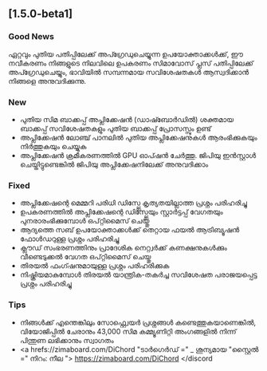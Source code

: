 ## [1.5.0-beta1]
### Good News
ഏറ്റവും പുതിയ പതിപ്പിലേക്ക് അപ്ഗ്രേഡുചെയ്യുന്ന ഉപയോക്താക്കൾക്ക്, ഈ നവീകരണം നിങ്ങളുടെ നിലവിലെ ഉപകരണം സിമാവോസ് പ്ലസ് പതിപ്പിലേക്ക് അപ്ഗ്രേഡുചെയ്യും, ഭാവിയിൽ സമ്പന്നമായ സവിശേഷതകൾ ആസ്വദിക്കാൻ നിങ്ങളെ അനുവദിക്കുന്നു.
### New
- പുതിയ സിമ ബാക്കപ്പ് അപ്ലിക്കേഷൻ (ഡാഷ്ബോർഡിൽ) ശക്തമായ ബാക്കപ്പ് സവിശേഷതകളും പുതിയ ബാക്കപ്പ് പ്രോസസ്സും ഉണ്ട്
- അപ്ലിക്കേഷൻ ലോഞ്ച് പാനലിൽ പുതിയ അപ്ലിക്കേഷനുകൾ ആരംഭിക്കുകയും നിർത്തുകയും ചെയ്യുക
- അപ്ലിക്കേഷൻ ക്രമീകരണത്തിൽ GPU ഓപ്ഷൻ ചേർത്തു. ജിപിയു ഇൻസ്റ്റാൾ ചെയ്തിട്ടുണ്ടെങ്കിൽ ജിപിയു അപ്ലിക്കേഷനിലേക്ക് അനുവദിക്കാം
### Fixed
- അപ്ലിക്കേഷന്റെ മെമ്മറി പരിധി ഡിസ്പ്ലേ കൃത്യതയില്ലാത്ത പ്രശ്നം പരിഹരിച്ചു
- ഉപകരണത്തിൽ അപ്ലിക്കേഷന്റെ ഡിസ്പ്ലേയും സ്റ്റാർട്ടപ്പ് വേഗതയും പുനരാരംഭിക്കുമ്പോൾ ഒപ്റ്റിമൈസ് ചെയ്തു
- ആദ്യത്തെ സബ് ഉപയോക്താക്കൾക്ക് തെറ്റായ ഫയൽ ആട്രിബ്യൂഷൻ ഫോൾഡറുള്ള പ്രശ്നം പരിഹരിച്ചു
- ക്ലൗഡ് സംഭരണത്തിനും പ്രാദേശിക നെറ്റ്വർക്ക് കണക്ഷനുകൾക്കും വീണ്ടെടുക്കൽ വേഗത ഒപ്റ്റിമൈസ് ചെയ്തു
- തിരയൽ ഫംഗ്ഷനുമായുള്ള പ്രശ്നം പരിഹരിക്കുക
- നിഷ്ക്രിയമാകുമ്പോൾ തിരയൽ യാന്ത്രിക-തകർച്ച സവിശേഷത പരാജയപ്പെട്ട പ്രശ്നം പരിഹരിച്ചു
### Tips
- നിങ്ങൾക്ക് എന്തെങ്കിലും സോഫ്റ്റ്വെയർ പ്രശ്നങ്ങൾ കണ്ടെത്തുകയാണെങ്കിൽ, വിയോജിപ്പിൽ ചേരാനും 43,000 സിമ കമ്മ്യൂണിറ്റി അംഗങ്ങളിൽ നിന്ന് പിന്തുണ ലഭിക്കാനും സ്വാഗതം
- <a hrefs://zimaboard.com/DiChord "ടാർഗെർഡ് =" _ ശൂന്യമായ "സ്റ്റൈൽ =" നിറം: നീല "> https://zimaboard.com/DiChord </discord </a>
